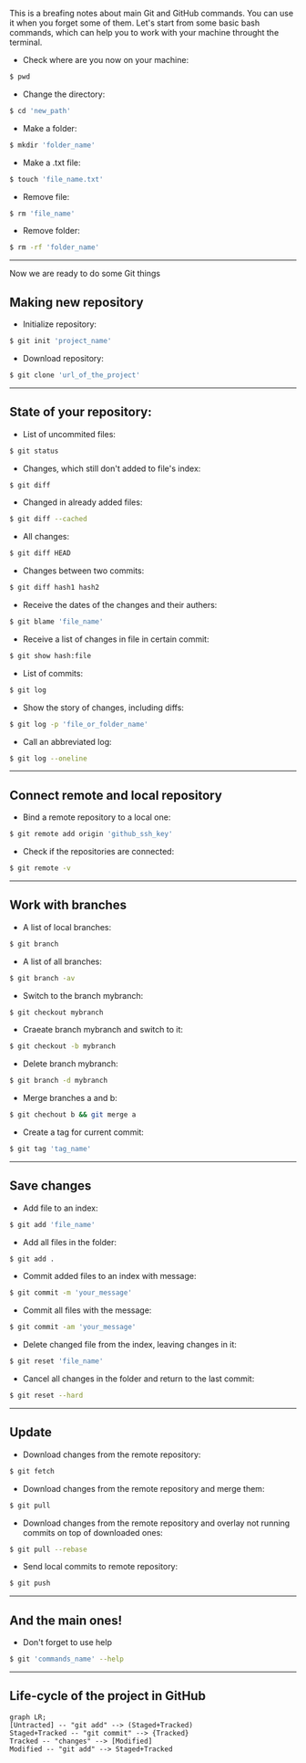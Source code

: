 This is a breafing notes about main Git and GitHub commands. You can use it when you forget some of them.
Let's start from some basic bash commands, which can help you to work with your machine throught the terminal.
- Check where are you now on your machine:
```bash
$ pwd
```
- Change the directory:
```bash
$ cd 'new_path'
```
- Make a folder:
```bash
$ mkdir 'folder_name'
```
- Make a .txt file:
```bash
$ touch 'file_name.txt'
```
- Remove file:
```bash
$ rm 'file_name'
```
- Remove folder:
```bash
$ rm -rf 'folder_name'
```
---
Now we are ready to do some Git things
## Making new repository
- Initialize repository:
```bash
$ git init 'project_name'
```
- Download repository:
```bash
$ git clone 'url_of_the_project'
```
---
## State of your repository:
- List of uncommited files:
```bash
$ git status
```
- Changes, which still don't added to file's index:
```bash
$ git diff
```
- Changed in already added files:
```bash
$ git diff --cached
```
- All changes:
```bash
$ git diff HEAD
```
- Changes between two commits:
```bash
$ git diff hash1 hash2 
```
- Receive the dates of the changes and their authers:
```bash
$ git blame 'file_name'
```
- Receive a list of changes in file in certain commit:
```bash
$ git show hash:file 
```  
- List of commits:
```bash
$ git log
```
- Show the story of changes, including diffs:
```bash
$ git log -p 'file_or_folder_name'
```
- Call an abbreviated log:
```bash
$ git log --oneline
```
---
## Connect remote and local repository
- Bind a remote repository to a local one:
``` bash
$ git remote add origin 'github_ssh_key'
```
- Check if the repositories are connected:
``` bash
$ git remote -v
```
---
## Work with branches
- A list of local branches:
```bash
$ git branch
```
- A list of all branches:
```bash
$ git branch -av
```
- Switch to the branch mybranch:
```bash
$ git checkout mybranch
```
- Craeate branch mybranch and switch to it:
```bash
$ git checkout -b mybranch 
```
- Delete branch mybranch:
```bash
$ git branch -d mybranch
```
- Merge branches a and b:
```bash
$ git chechout b && git merge a
```
- Create a tag for current commit:
```bash
$ git tag 'tag_name'
```
---
## Save changes
- Add file to an index:
```bash
$ git add 'file_name'
```
- Add all files in the folder:
```bash
$ git add .
```
- Commit added files to an index with message:
```bash
$ git commit -m 'your_message'
```
- Commit all files with the message:
```bash
$ git commit -am 'your_message'
```
- Delete changed file from the index, leaving changes in it:
```bash
$ git reset 'file_name'
```
- Cancel all changes in the folder and return to the last commit:
```bash
$ git reset --hard
```
---
## Update
- Download changes from the remote repository:
```bash
$ git fetch
```
- Download changes from the remote repository and merge them:
```bash
$ git pull
``` 
- Download changes from the remote repository and overlay not running commits on top of downloaded ones:
```bash
$ git pull --rebase
```
- Send local commits to remote repository:
```bash
$ git push
```
---
## And the main ones!
- Don't forget to use help
```bash
$ git 'commands_name' --help
```
___
## Life-cycle of the project in GitHub
```mermaid
graph LR;
[Untracted] -- "git add" --> (Staged+Tracked)
Staged+Tracked -- "git commit" --> {Tracked}
Tracked -- "changes" --> [Modified]
Modified -- "git add" --> Staged+Tracked
```